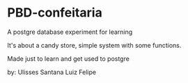 # PBD-confeitaria
A postgre database experiment for learning

It's about a candy store, simple system with some functions.

Made just to learn and get used to postgre 

by:
Ulisses Santana
Luiz Felipe
